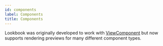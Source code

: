 ```yaml
---
id: components
label: Components
title: Components
---
```


Lookbook was originally developed to work with [ViewComponent](https://viewcomponent.org) but now supports rendering previews for many different component types.

